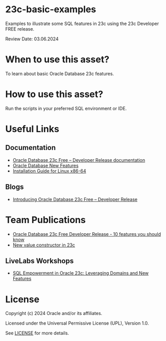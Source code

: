 # 23c-basic-examples

 Examples to illustrate some SQL features in 23c using the 23c Developer FREE release.
 
 Review Date: 03.06.2024

# When to use this asset?

To learn about basic Oracle Database 23c features.

# How to use this asset?

Run the scripts in your preferred SQL environment or IDE.

# Useful Links

## Documentation

- [Oracle Database 23c Free – Developer Release documentation](https://docs.oracle.com/en/database/oracle/oracle-database/23/index.html)
- [Oracle Database New Features](https://docs.oracle.com/en/database/oracle/oracle-database/23/nfcoa/introduction.html)
- [Installation Guide for Linux x86-64](https://docs.oracle.com/en/database/oracle/oracle-database/23/xeinl/index.html#Oracle%C2%AE-Database-Free)

## Blogs

- [Introducing Oracle Database 23c Free – Developer Release](https://blogs.oracle.com/database/post/oracle-database-23c-free)

# Team Publications

- [Oracle Database 23c Free Developer Release - 10 features you should know](https://blogs.oracle.com/coretec/post/oracle-database-23c-free-developer-sql)
- [New value constructor in 23c](https://blogs.oracle.com/coretec/post/new-value-constructor-in-23c)

## LiveLabs Workshops

- [SQL Empowerment in Oracle 23c: Leveraging Domains and New Features](https://apexapps.oracle.com/pls/apex/r/dbpm/livelabs/view-workshop?wid=3835&clear=RR,180&session=112078282268124)


# License

Copyright (c) 2024 Oracle and/or its affiliates.

Licensed under the Universal Permissive License (UPL), Version 1.0.

See [LICENSE](https://github.com/oracle-devrel/technology-engineering/blob/main/LICENSE) for more details.
